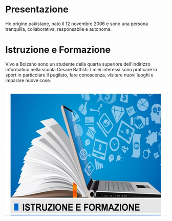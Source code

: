 <!DOCTYPE html> 
<html>
  <head>   
    <h1> Presentazione </h1> 
    <p> Ho origine pakistane, nato il 12 novembre 2006 e sono una persona tranquilla, collaborativa, responsabile e autonoma. </p>
    <h1> Istruzione e Formazione</h1>
    <p> Vivo a Bolzano sono un studente della quarta superiore dell'indirizzo informatico nella scuola Cesare Battisti. 
      I miei interessi sono praticare lo sport in particolare il pugilato, fare conoscenza, visitare nuovi luoghi e imparare 
      nuove cose. </p> 
    <img src="https://github.com/faizan-nd/faizan-nd.github.io/blob/main/istruzione-e-formazione.jpg"  height="400" width="600">
   </head>
</html>
